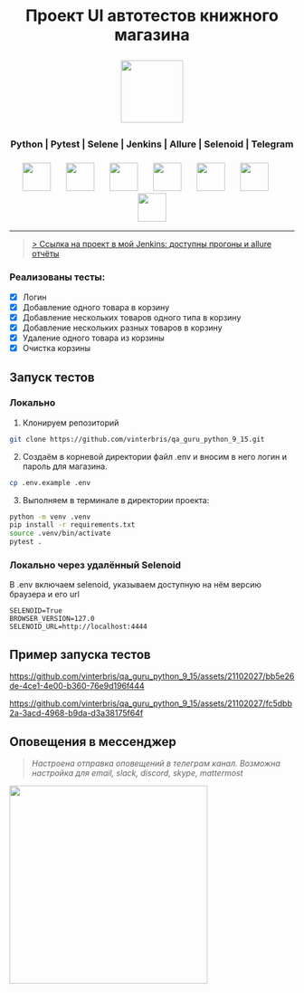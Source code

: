 <h1 align="center">Проект UI автотестов книжного магазина
   <p align="center">
   <a href="respublica.ru"> 
      <img src="resources/images/respublica_logo.svg" width="" height="110">
   </a> 
</h1>


<h3 align="center">Python | Pytest | Selene | Jenkins | Allure | Selenoid | Telegram</h3>
<h3 align="center">
<img height="50" src="resources/images/Python.png"/>      &nbsp;&nbsp;&nbsp;&nbsp;&nbsp;
<img height="50" src="resources/images/Pytest.svg"/>      &nbsp;&nbsp;&nbsp;&nbsp;&nbsp;
<img height="50" src="resources/images/Selene.png"/>      &nbsp;&nbsp;&nbsp;&nbsp;&nbsp;
<img height="50" src="resources/images/jenkins.png"/>     &nbsp;&nbsp;&nbsp;&nbsp;&nbsp;
<img height="50" src="resources/images/allure.png"/>      &nbsp;&nbsp;&nbsp;&nbsp;&nbsp;
<img height="50" src="resources/images/Selenoid.svg"/>    &nbsp;&nbsp;&nbsp;&nbsp;&nbsp;
<img height="50" src="resources/images/telegram.png"/>
</h3>



---
> <a target="_blank" href="http://176.123.163.26:8888/job/respublica-project/">> <a target="_blank" href="http://176.123.163.26:8888/job/Reqres-project/">Ссылка на проект в мой Jenkins: доступны прогоны и allure отчёты</a>
</a>

### Реализованы тесты:

- [x] Логин
- [x] Добавление одного товара в корзину
- [x] Добавление нескольких товаров одного типа в корзину
- [x] Добавление нескольких разных товаров в корзину
- [x] Удаление одного товара из корзины
- [x] Очистка корзины

## Запуск тестов

### Локально

1. Клонируем репозиторий

```bash
git clone https://github.com/vinterbris/qa_guru_python_9_15.git
```

2. Создаём в корневой директории файл .env и вносим в него логин и пароль для магазина. 

```bash
cp .env.example .env
```

3. Выполняем в терминале в директории проекта:

```bash
python -m venv .venv
pip install -r requirements.txt
source .venv/bin/activate
pytest .
```


### Локально через удалённый Selenoid
В .env включаем selenoid, указываем доступную на нём версию браузера и его url

```
SELENOID=True
BROWSER_VERSION=127.0
SELENOID_URL=http://localhost:4444
```

## Пример запуска тестов

https://github.com/vinterbris/qa_guru_python_9_15/assets/21102027/bb5e26de-4ce1-4e00-b360-76e9d196f444

https://github.com/vinterbris/qa_guru_python_9_15/assets/21102027/fc5dbb2a-3acd-4968-b9da-d3a38175f64f

## Оповещения в мессенджер

> _Настроена отправка оповещений в телеграм канал. Возможна настройка для email, slack, discord, skype, mattermost_

<img src="resources/images/screenshot_telegram.png" height="350"/>




